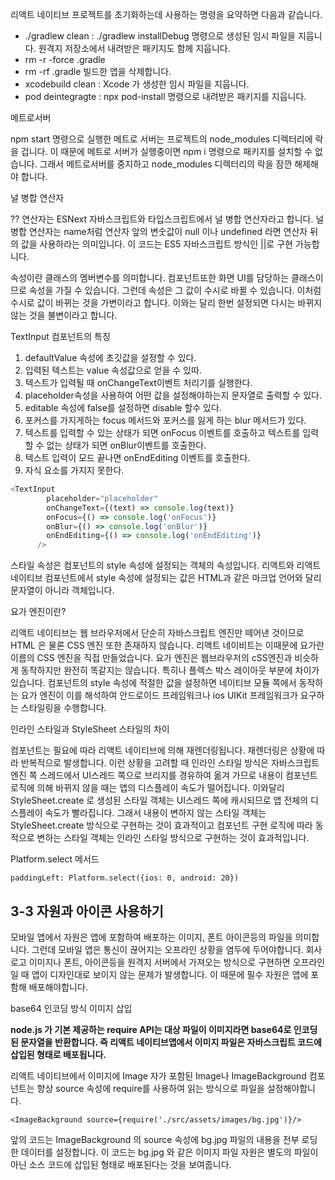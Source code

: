 리액트 네이티브 프로젝트를 초기화하는데 사용하는 명령을 요약하면 다음과 같습니다.

- ./gradlew clean : ./gradlew installDebug 명령으로 생성된 임시 파일을 지웁니다. 원격지 저장소에서 내려받은 패키지도 함께 지웁니다.
- rm -r -force .gradle 
- rm -rf .gradle 빌드한 앱을 삭제합니다.
- xcodebuild clean : Xcode 가 생성한 임시 파일을 지웁니다.
- pod deintegragte : npx pod-install 명령으로 내려받은 패키지를 지웁니다.


메트로서버

npm start 명령으로 실행한 메트로 서버는 프로젝트의 node_modules 디렉터리에 락을 겁니다. 이 때문에 메트로 서버가 실행중이면 npm i 명령으로 패키지를 설치할 수 없습니다. 그래서 메트로서버를 중지하고 node_modules 디렉터리의 락을 잠깐 해제해야 합니다.

널 병합 연산자

?? 연산자는 ESNext 자바스크립트와 타입스크립트에서 널 병합 연산자라고 합니다. 널 병합 연산자는 name처럼 연산자 앞의 변숫값이 null 이나 undefined 라면 연산자 뒤의 값을 사용하라는 의미입니다. 이 코드는 ES5 자바스크립트 방식인 ||로 구현 가능합니다. 

속성이란 클래스의 멤버변수를 의미합니다. 컴포넌트또한 화면 UI를 담당하는 클래스이므로 속성을 가질 수 있습니다. 그런데 속성은 그 값이 수시로 바뀔 수 있습니다. 이처럼 수시로 값이 바뀌는 것을 가변이라고 합니다. 이와는 달리 한번 설정되면 다시는 바뀌지 않는 것을 불변이라고 합니다.


TextInput 컴포넌트의 특징

1. defaultValue 속성에 초깃값을 설정할 수 있다.
2. 입력된 텍스트는 value 속성값으로 얻을 수 있따.
3. 텍스트가 입력될 때 onChangeText이벤트 처리기를 실행한다.
4. placeholder속성을 사용하여 어떤 값을 설정해야하는지 문자열로 출력할 수 있다.
5. editable 속성에 false를 설정하면 disable 할수 있다.
6. 포커스를 가지게하는 focus 메서드와 포커스를 잃게 하는 blur 메서드가 있다.
7. 텍스트를 입력할 수 있는 상태가 되면 onFocus 이벤트를 호출하고 텍스트를 입력할 수 없는 상태가 되면 onBlur이벤트를 호출한다. 
8. 텍스트 입력이 모드 끝나면 onEndEditing 이벤트를 호출한다. 
9. 자식 요소를 가지지 못한다.

```js
<TextInput
        placeholder="placeholder"
        onChangeText={(text) => console.log(text)}
        onFocus={() => console.log('onFocus')}
        onBlur={() => console.log('onBlur')}
        onEndEditing={() => console.log('onEndEditing')}
      />
```

스타일 속성은 컴포넌트의 style 속성에 설정되는 객체의 속성입니다. 리액트와 리액트네이티브 컴포넌트에서 style 속성에 설정되는 값은 HTML과 같은 마크업 언어와 달리 문자열이 아니라 객체입니다. 



요가 엔진이란? 

리액트 네이티브는 웹 브라우저에서 단순히 자바스크립트 엔진만 떼어낸 것이므로 HTML 은 물론 CSS 엔진 또한 존재하지 않습니다. 리액트 네이비트는 이때문에 요가란 이름의 CSS 엔진을 직접 만들었습니다. 요가 엔진은 웹브라우저의 cSS엔진과 비슷하게 동작하지만 완전히 똑같지는 않습니다. 특히나 플렉스 박스 레이아웃 부분에 차이가 있습니다. 컴포넌트의 style 속성에 적절한 값을 설정하면 네이티브 모듈 쪽에서 동작하는 요가 엔진이 이를 해석하여 안드로이드 프레임워크나 ios UIKit 프레임워크가 요구하는 스타일링을 수행합니다. 

인라인 스타일과 StyleSheet 스타일의 차이

컴포넌트는 필요에 따라 리액트 네이티브에 의해 재렌더링됩니다. 재렌더링은 상황에 따라 반복적으로 발생합니다. 이런 상황을 고려할 때 인라인 스타일 방식은 자바스크립트 엔진 쪽 스레드에서 UI스레드 쪽으로 브리지를 경유하여 옮겨 가므로 내용이 컴포넌트 로직에 의해 바뀌지 않을 때는 앱의 디스플레이 속도가 떨어집니다. 이와달리 StyleSheet.create 로 생성된 스타일 객체는 UI스레드 쪽에 캐시되므로 앱 전체의 디스플레이 속도가 빨라집니다. 그래서 내용이 변하지 않는 스타일 객체는 StyleSheet.create 방식으로 구현하는 것이 효과적이고 컴포넌트 구현 로직에 따라 동적으로 변하는 스타일 객체는 인라인 스타일 방식으로 구현하는 것이 효과적입니다. 


Platform.select 메서드
```
paddingLeft: Platform.select({ios: 0, android: 20})
```

## 3-3 자원과 아이콘 사용하기 

모바일 앱에서 자원은 앱에 포함하여 배포하는 이미지, 폰트 아이콘등의 파일을 의미합니다. 그런데 모바일 앱은 통신이 끊어지는 오프라인 상황을 염두에 두어야합니다. 회사 로고 이미지나 폰트, 아이콘등을 원격지 서버에서 가져오는 방식으로 구현하면 오프라인일 때 앱이 디자인대로 보이지 않는 문제가 발생합니다. 이 때문에 필수 자원은 앱에 포함해 배포해야합니다. 

base64 인코딩 방식 이미지 삽입

**node.js 가 기본 제공하는 require API는 대상 파일이 이미지라면 base64로 인코딩된 문자열을 반환합니다. 즉 리액트 네이티브앱에서 이미지 파일은 자바스크립트 코드에 삽입된 형태로 배포됩니다.**

리액트 네이티브에서 이미지에 Image 자가 포함된 Image나 ImageBackground 컴포넌트는 항상 source 속성에 require를 사용하여 읽는 방식으로 파일을 설정해야합니다. 

```
<ImageBackground source={require('./src/assets/images/bg.jpg')}/>
```

앞의 코드는 ImageBackground 의 source 속성에 bg.jpg 파일의 내용을 전부 로딩한 데이터를 설정합니다. 이 코드는  bg.jpg 와 같은 이미지 파일 자원은 별도의 파일이 아닌 소스 코드에 삽입된 형태로 배포된다는 것을 보여줍니다. 


